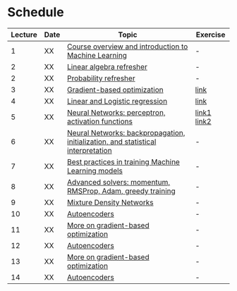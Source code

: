 # Schedule

| Lecture | Date | Topic                                                                           | Exercise |
|---------|------|---------------------------------------------------------------------------------|----------|
| 1       | XX   | [Course overview and introduction to Machine Learning](lectures/1_intro.md)     | -        |
| 2       | XX   | [Linear algebra refresher](lectures/2_linalg.md)                                | -        |
| 2       | XX   | [Probability refresher](lectures/2_prob.md)                                     | -        | 
| 3       | XX   | [Gradient-based optimization](lectures/3_gradopt.md)                            | [link](https://github.com/DIG-Kaust/MLgeoscience/blob/main/labs/notebooks/VisualOptimization/1_VisualOptimization.ipynb) |
| 4       | XX   | [Linear and Logistic regression](lectures/4_linreg.md)                           | [link](https://github.com/DIG-Kaust/MLgeoscience/blob/main/labs/notebooks/BasicTorch/2_BasicPytorch.ipynb) |
| 5       | XX   | [Neural Networks: perceptron, activation functions](lectures/5_nn.md)             | [link1](https://github.com/DIG-Kaust/MLgeoscience/blob/main/labs/notebooks/BasicTorch/2_BasicPytorch.ipynb) [link2](https://github.com/DIG-Kaust/MLgeoscience/blob/main/labs/notebooks/LearningFunction/LearningFunction.ipynb)      | 
| 6       | XX   | [Neural Networks: backpropagation, initialization, and statistical interpretation](lectures/6_nn.md) | -        | 
| 7       | XX   | [Best practices in training Machine Learning models](lectures/X.md)             | -        | 
| 8       | XX   | [Advanced solvers: momentum, RMSProp, Adam, greedy training](lectures/4_autoencoder.md)                                       | -        | 
| 9       | XX   | [Mixture Density Networks](lectures/XX.md)                  | -        | 
| 10      | XX   | [Autoencoders](lectures/4_autoencoder.md)                                       | -        | 
| 11      | XX   | [More on gradient-based optimization](lectures/10_gradopt1.md)                  | -        | 
| 12      | XX   | [Autoencoders](lectures/4_autoencoder.md)                                       | -        | 
| 13      | XX   | [More on gradient-based optimization](lectures/10_gradopt1.md)                  | -        | 
| 14      | XX   | [Autoencoders](lectures/4_autoencoder.md)                                       | -        | 
